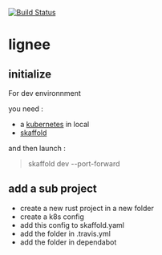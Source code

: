 [![Build Status](https://travis-ci.org/Aedius/lignee.svg?branch=master)](https://travis-ci.org/Aedius/lignee)

# lignee

## initialize

For dev environnment

you need : 
- a [kubernetes](https://kubernetes.io/fr/) in local
- [skaffold](https://skaffold.dev/)

and then launch : 
> skaffold dev --port-forward

## add a sub project

- create a new rust project in a new folder
- create a k8s config
- add this config to skaffold.yaml
- add the folder in .travis.yml
- add the folder in dependabot
